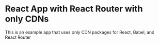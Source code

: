 # React App with React Router with only CDNs

This is an example app that uses only CDN packages for React, Babel, and React Router
